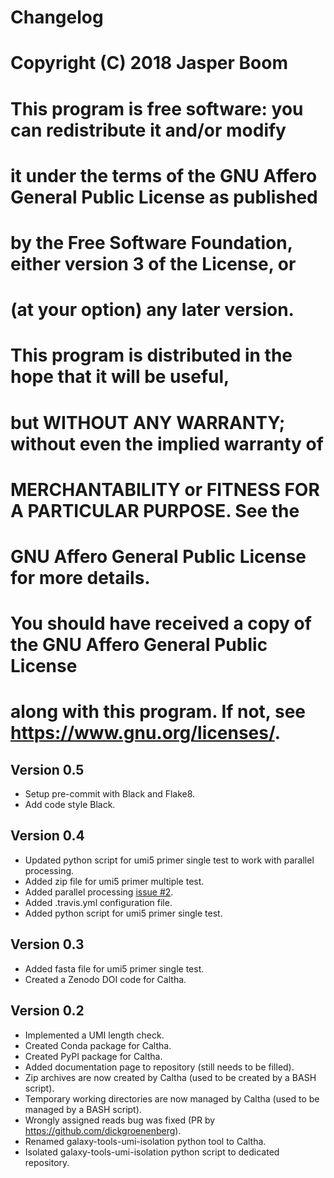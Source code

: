 # Changelog

# Copyright (C) 2018 Jasper Boom

# This program is free software: you can redistribute it and/or modify
# it under the terms of the GNU Affero General Public License as published
# by the Free Software Foundation, either version 3 of the License, or
# (at your option) any later version.

# This program is distributed in the hope that it will be useful,
# but WITHOUT ANY WARRANTY; without even the implied warranty of
# MERCHANTABILITY or FITNESS FOR A PARTICULAR PURPOSE. See the
# GNU Affero General Public License for more details.

# You should have received a copy of the GNU Affero General Public License
# along with this program. If not, see <https://www.gnu.org/licenses/>.

## Version 0.5
+ Setup pre-commit with Black and Flake8.
+ Add code style Black.

## Version 0.4
+ Updated python script for umi5 primer single test to work with parallel processing.
+ Added zip file for umi5 primer multiple test.
+ Added parallel processing [issue #2](https://github.com/JasperBoom/caltha/issues/2).
+ Added .travis.yml configuration file.
+ Added python script for umi5 primer single test.

## Version 0.3
+ Added fasta file for umi5 primer single test.
+ Created a Zenodo DOI code for Caltha.

## Version 0.2
+ Implemented a UMI length check.
+ Created Conda package for Caltha.
+ Created PyPI package for Caltha.
+ Added documentation page to repository (still needs to be filled).
+ Zip archives are now created by Caltha (used to be created by a BASH script).
+ Temporary working directories are now managed by Caltha (used to be managed by a BASH script).
+ Wrongly assigned reads bug was fixed (PR by https://github.com/dickgroenenberg).
+ Renamed galaxy-tools-umi-isolation python tool to Caltha.
+ Isolated galaxy-tools-umi-isolation python script to dedicated repository.
